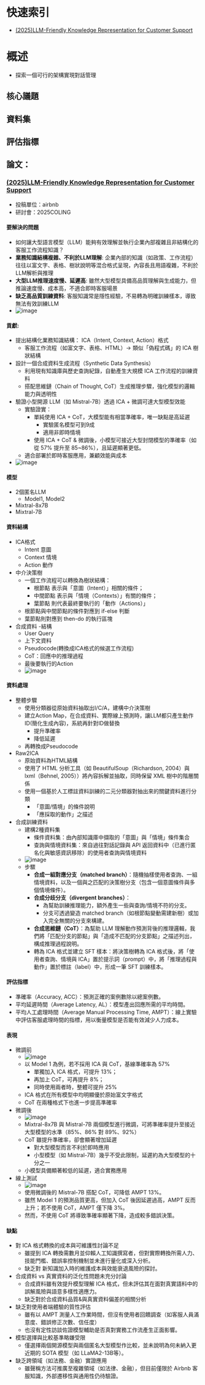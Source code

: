 # 快速索引
- [(2025)LLM-Friendly Knowledge Representation for Customer Support](https://github.com/TroisLiu/research/blob/master/Dailogue_System/System_Framework.md#2025llm-friendly-knowledge-representation-for-customer-support)

# 概述
- 探索一個可行的架構實現對話管理

## 核心議題


## 資料集

## 評估指標

## 論文：
### [(2025)LLM-Friendly Knowledge Representation for Customer Support](https://aclanthology.org/2025.coling-industry.42.pdf)
- 投稿單位：airbnb
- 研討會：2025COLING
#### 要解決的問題
-  如何讓大型語言模型（LLM）能夠有效理解並執行企業內部複雜且非結構化的客服工作流程知識？
  - **業務知識結構複雜、不利於LLM理解**: 企業內部的知識（如政策、工作流程）往往以富文字、表格、樹狀說明等混合格式呈現，內容長且用語複雜，不利於LLM解析與推理
  - **大型LLM推理速度慢、延遲高**: 雖然大型模型具備高品質理解與生成能力，但推論速度慢、成本高，不適合即時客服場景
  - **缺乏高品質訓練資料**: 客服知識常是隱性經驗，不易轉為明確訓練樣本，導致無法有效訓練LLM
  - ![image](https://github.com/user-attachments/assets/a73de49f-2dbd-4c95-b968-8c62f098f7a8)

#### 貢獻:
- 提出結構化業務知識結構： ICA（Intent, Context, Action）格式
  - 客服工作流程（如富文字、表格、HTML）-> 類似「偽程式碼」的 ICA 樹狀結構 
- 設計一個合成資料生成流程（Synthetic Data Synthesis）
  - 利用現有知識庫與歷史查詢紀錄，自動產生大規模 ICA 工作流程的訓練資料
  - 搭配思維鏈（Chain of Thought, CoT）生成推理步驟，強化模型的邏輯能力與透明性
- 驗證小型開源 LLM（如 Mistral-7B）透過 ICA + 微調可達大型模型效能
  - 實驗證實：
    - 單純使用 ICA + CoT，大模型能有相當準確率，唯一缺點是高延遲
      - 實驗匿名模型可到9成
      - 適用非即時情境 
    - 使用 ICA + CoT & 微調後，小模型可接近大型封閉模型的準確率（如從 57% 提升至 85~86%），且延遲顯著更低。 
  - 適合部署於即時客服應用，兼顧效能與成本
- ![image](https://github.com/user-attachments/assets/8c0c2210-f2ce-47f5-aa79-3c81e038cb0c)

#### 模型
- 2個匿名LLM
  - Model1, Model2
- Mixtral-8x7B
- Mixtral-7B

#### 資料結構
- ICA格式
  - Intent 意圖
  - Context 情境
  - Action 動作
- 中介決策樹
  - 一個工作流程可以轉換為樹狀結構：
    - 根節點 表示與「意圖（Intent）」相關的條件；
    - 中間節點 表示與「情境（Contexts）」有關的條件；
    - 葉節點 則代表最終要執行的「動作（Actions）」
  - 根節點與中間節點的條件對應到 if-else 判斷
  - 葉節點則對應到 then-do 的執行區塊
- 合成資料
  -結構
    - User Query
    - 上下文資料
    - Pseudocode(轉換成ICA格式的候選工作流程)
    - CoT：回應中的推理過程
    - 最後要執行的Action
  - ![image](https://github.com/user-attachments/assets/60c3431b-6422-4adc-8f7e-e3148441b4ec)
#### 資料處理
- 整體步驟
  - 使用分類器從原始資料抽取出I/C/A，建構中介決策樹
  - 建立Action Map，在合成資料、實際線上預測時，讓LLM都只產生動作ID(簡化生成內容)，系統再針對ID做替換
    - 提升準確率
    - 降低延遲 
  - 再轉換成Pseudocode
- Raw2ICA
  - 原始資料為HTML結構
  - 使用了 HTML 分析工具（如 BeautifulSoup（Richardson, 2004）與 lxml（Behnel, 2005））將內容拆解並抽取，同時保留 XML 樹中的階層關係
  - 使用一個基於人工標註資料訓練的二元分類器對抽出來的關鍵資料進行分類
    - 「意圖/情境」的條件說明
    - 「應採取的動作」之描述
- 合成訓練資料
  - 建構2種資料集
    - 條件資料集：由內部知識庫中擷取的「意圖」與「情境」條件集合
    - 查詢與情境資料集：來自過往對話記錄與 API 返回資料中（已進行匿名化與敏感資訊移除）的使用者查詢與情境資料
  - ![image](https://github.com/user-attachments/assets/c1e449c7-d254-4361-9582-289795e1f67b)
  - 步驟
    - **合成一組對應分支（matched branch）**：隨機抽樣使用者查詢、一組情境資料，以及一個與之匹配的決策樹分支（包含一個意圖條件與多個情境條件）。
    - **合成分歧分支（divergent branches）**：
      - 為幫助訓練推理能力，額外產生一些與查詢/情境不符的分支。
      - 分支可透過變造 matched branch（如根節點變動需建新樹）或加入完全無關的分支來構建。
    - **合成思維鏈（CoT）**：為幫助 LLM 理解動作預測背後的推理邏輯，我們將「匹配分支的節點」與「造成不匹配的分支節點」之描述列出，構成推理過程說明。
    - 轉為 ICA 格式並建立 SFT 樣本：將決策樹轉為 ICA 格式後，將「使用者查詢、情境與 ICA」置於提示詞（prompt）中，將「推理過程與動作」置於標註（label）中，形成一筆 SFT 訓練樣本。
#### 評估指標
- 準確率（Accuracy, ACC）：預測正確的案例數除以總案例數。
- 平均延遲時間（Average Latency, AL）：模型產出回應所需的平均時間。
- 平均人工處理時間（Average Manual Processing Time, AMPT）：線上實驗中評估客服處理時間的指標，用以衡量模型是否能有效減少人力成本。
#### 表現
- 微調前
  - ![image](https://github.com/user-attachments/assets/9077eed3-62fc-4aca-8dca-2ea0216e6fc9)
  - 以 Model 1 為例，若不採用 ICA 與 CoT，基線準確率為 57%
    - 單獨加入 ICA 格式，可提升 13%；
    - 再加上 CoT，可再提升 8%；
    - 同時使用兩者時，整體可提升 25%
  - ICA 格式在所有模型中均明顯優於原始富文字格式
  - CoT 在兩種格式下也進一步提高準確率
- 微調後
  - ![image](https://github.com/user-attachments/assets/80996358-89c6-4e16-a0e2-4b017d1c134f)
  - Mixtral-8x7B 與 Mistral-7B 兩個模型進行微調，可將準確率提升至接近大型模型的水準（85%、86% 對 89%、92%）
  - CoT 雖提升準確率，卻會顯著增加延遲
    - 對大型模型而言不利於即時應用
    - 小型模型（如 Mistral-7B）幾乎不受此限制，延遲約為大型模型的十分之一
  - 小模型具備顯著較低的延遲，適合實務應用
- 線上測試
  - ![image](https://github.com/user-attachments/assets/6c62d7af-119a-4ff3-a24f-378278ec15d2)
  - 使用微調後的 Mistral-7B 搭配 CoT，可降低 AMPT 13%。
  - 雖然 Model 1 的預測品質更高，但加入 CoT 後因延遲過高，AMPT 反而上升；若不使用 CoT，AMPT 僅下降 3%。
  - 然而，不使用 CoT 將導致準確率顯著下降，造成較多錯誤決策。

#### 缺點
- 對 ICA 格式轉換的成本與可維護性討論不足
  - 雖提到 ICA 轉換需數月並仰賴人工知識撰寫者，但對實際轉換所需人力、技能門檻、錯誤率控制機制並未進行量化或深入分析。
  - 缺乏對 新知識加入時的維護成本與效能衰退風險的探討。 
- 合成資料 vs 真實資料的泛化性問題未充分討論
  - 合成資料雖有效提升模型理解 ICA 格式，但未評估其在面對真實語料中的誤解風險與語意多樣性適應力。
  - 缺乏對於合成資料品質&與真實資料偏差的相關分析
- 缺乏對使用者端體驗的質性評估
  - 雖有以 AMPT 測量人工作業時間，但沒有使用者回饋調查（如客服人員滿意度、錯誤修正次數、信任度）
  - 也沒有定性訪談佐證模型輔助是否真對實務工作流產生正面影響。
- 模型選擇與比較基準略嫌受限
  - 僅選擇兩個開源模型與兩個匿名大型模型作比較，並未說明為何未納入更近期的 SOTA 模型（如 LLaMA2-13B等）。 
- 缺乏跨領域（如法務、金融）實證應用
  - 雖聲稱方法可推廣至複雜領域（如法律、金融），但目前僅限於 Airbnb 客服知識，外部遷移性與通用性仍待驗證。 
